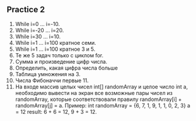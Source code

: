 ## Practice 2

1. While i=0 … i=-10.
2. While i=-20 … i=20.
3. While i=30 … i=10.
4. While i=1 … i=100 кратное семи.
5. While i=1 … i=100 кратное 3 и 5.
6. Те же 5 задач только с циклом for.
7. Сумма и произведение цифр числа.
8. Определить, какая цифра числа больше
9. Таблица умножения на 3.
10. Числа Фибоначчи первые 11.
11. На входе массив целых чисел int[] randomArray и целое число int a, необходимо вывести на экран все возможные пары чисел из randomArray, которые соответствовали правилу randomArray[i] + randomArray[j] = a. Пример: int randomArray = {6, 7, 1, 9, 1, 1, 0, 2, 3}
a = 12 result: 6 + 6 = 12, 9 + 3 = 12.
